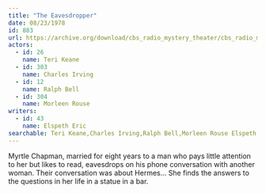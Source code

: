 ```yaml
---
title: "The Eavesdropper"
date: 08/23/1978
id: 883
url: https://archive.org/download/cbs_radio_mystery_theater/cbs_radio_mystery_theater-0851-0900.zip/cbs_radio_mystery_theater-0851-0900%2Fcbsrmt_0883_the_eavesdropper.mp3
actors:  
  - id: 26
    name: Teri Keane  
  - id: 303
    name: Charles Irving  
  - id: 12
    name: Ralph Bell  
  - id: 304
    name: Morleen Rouse
writers:  
  - id: 43
    name: Elspeth Eric
searchable: Teri Keane,Charles Irving,Ralph Bell,Morleen Rouse Elspeth Eric
---
```

Myrtle Chapman, married for eight years to a man who pays little attention to her but likes to read, eavesdrops on his phone conversation with another woman. Their conversation was about Hermes... She finds the answers to the questions in her life in a statue in a bar.